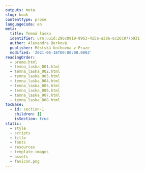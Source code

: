 ```yaml
---
outputs: meta
slug: book
contentType: prose
languageCode: en
meta:
  title: Temná láska
  identifier: urn:uuid:296c0919-9963-415a-a386-6c26c077b931
  author: Alexandra Berková
  publisher: Městská knihovna v Praze
  modified: '2021-06-18T00:00:00.000Z'
readingOrder:
  - promo.html
  - temna_laska_001.html
  - temna_laska_002.html
  - temna_laska_003.html
  - temna_laska_004.html
  - temna_laska_005.html
  - temna_laska_006.html
  - temna_laska_007.html
  - temna_laska_008.html
tocBase:
  - id: section-1
    children: []
    isSection: true
static:
  - style
  - scripts
  - title
  - fonts
  - resources
  - template-images
  - assets
  - favicon.png
---
```

